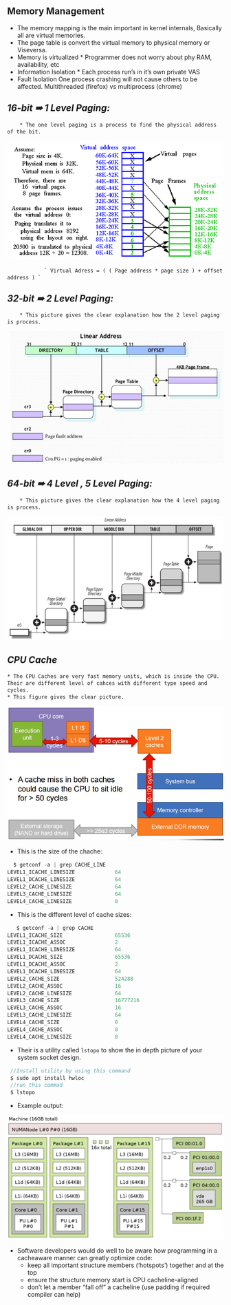 ****Memory Management****
---

 * The memory mapping is the main important in kernel internals, Basically all are virtual memories.
 * The page table is convert the virtual memory to physical memory or Viseversa.
 * Memory is virtualized
        * Programmer does not worry about phy RAM, availability, etc
 * Information Isolation
        * Each process run’s in it’s own private VAS
 * Fault Isolation
        One process crashing will not cause others to be affected. Multithreaded (firefox) vs multiprocess (chrome)

***16-bit ➠ 1 Level Paging:***
---

        * The one level paging is a process to find the physical address of the bit.

![image](https://github.com/SelamHemanth/Infobell_Training/blob/main/25-4-2024/os_essentials-6.gif)

                ` Virtual Adress = ( ( Page address * page size ) + offset address ) `
***32-bit ➠ 2 Level Paging:***
---

        * This picture gives the clear explanation how the 2 level paging is process.

 ![image](https://github.com/SelamHemanth/Infobell_Training/blob/main/25-4-2024/linear%20address%202%20level%2032-bit.PNG)

***64-bit ➠ 4 Level , 5 Level Paging:***
---

        * This picture gives the clear explanation how the 4 level paging is process.

 ![image](https://github.com/SelamHemanth/Infobell_Training/blob/main/25-4-2024/linear%20address%204%20level%2064-bit.PNG)

***CPU Cache***
---

	* The CPU Caches are very fast memory units, which is inside the CPU. Their are different level of cahces with different type speed and cycles.
	* This figure gives the clear picture.

 ![image](https://github.com/SelamHemanth/Infobell_Training/blob/main/25-4-2024/Memory%20Latency.PNG)

 * This is the size of the chache:
```javascript
  $ getconf -a | grep CACHE_LINE
LEVEL1_ICACHE_LINESIZE             64
LEVEL1_DCACHE_LINESIZE             64
LEVEL2_CACHE_LINESIZE              64
LEVEL3_CACHE_LINESIZE              64
LEVEL4_CACHE_LINESIZE              0
```
 * This is the different level of cache sizes:
```javascript
   $ getconf -a | grep CACHE
LEVEL1_ICACHE_SIZE                 65536
LEVEL1_ICACHE_ASSOC                2
LEVEL1_ICACHE_LINESIZE             64
LEVEL1_DCACHE_SIZE                 65536
LEVEL1_DCACHE_ASSOC                2
LEVEL1_DCACHE_LINESIZE             64
LEVEL2_CACHE_SIZE                  524288
LEVEL2_CACHE_ASSOC                 16
LEVEL2_CACHE_LINESIZE              64
LEVEL3_CACHE_SIZE                  16777216
LEVEL3_CACHE_ASSOC                 16
LEVEL3_CACHE_LINESIZE              64
LEVEL4_CACHE_SIZE                  0
LEVEL4_CACHE_ASSOC                 0
LEVEL4_CACHE_LINESIZE              0
```
 * Their is a utility called `lstopo` to show the in depth picture of your system socket design.

```javascript
 //Install utility by using this command 
 $ sudo apt install hwloc
 //run this commad
 $ lstopo
```
 * Example output:
 
![image](https://github.com/SelamHemanth/Infobell_Training/blob/main/25-4-2024/lstopo.PNG)

 * Software developers would do well to be aware how programming in a cacheaware manner can greatly optimize code:
	* keep all important structure members (‘hotspots’) together and at the top
	* ensure the structure memory start is CPU cacheline-aligned
	* don’t let a member “fall off” a cacheline (use padding if required compiler can help)  


